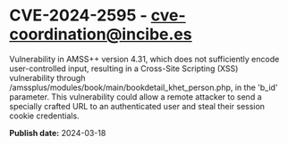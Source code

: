 # CVE-2024-2595 - cve-coordination@incibe.es

Vulnerability in AMSS++ version 4.31, which does not sufficiently encode user-controlled input, resulting in a Cross-Site Scripting (XSS) vulnerability through /amssplus/modules/book/main/bookdetail_khet_person.php, in the 'b_id' parameter. This vulnerability could allow a remote attacker to send a specially crafted URL to an authenticated user and steal their session cookie credentials.

**Publish date:** 2024-03-18
